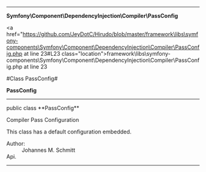 
- - -

**Symfony\Component\DependencyInjection\Compiler\PassConfig**


<a href="https://github.com/JeyDotC/Hirudo/blob/master/framework\libs\symfony-components\Symfony\Component\DependencyInjection\Compiler\PassConfig.php at line 23#L23 class="location">framework\libs\symfony-components\Symfony\Component\DependencyInjection\Compiler\PassConfig.php at line 23</a>

#Class PassConfig#

**PassConfig**




- - -

<p class="signature">public  class **PassConfig**</p>

<div class="comment" id="overview_description"><p>Compiler Pass Configuration</p><p>This class has a default configuration embedded.</p></div>

<dl>
<dt>Author:</dt>
<dd>Johannes M. Schmitt <schmittjoh@gmail.com></dd>
<dt>Api.</dt>
</dl>


- - -

